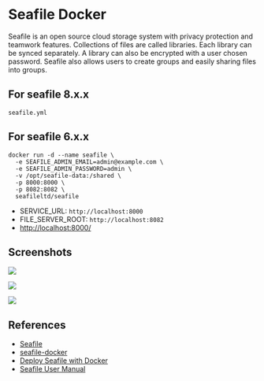 # Seafile Docker

Seafile is an open source cloud storage system with privacy protection and teamwork features. Collections of files are called libraries. Each library can be synced separately. A library can also be encrypted with a user chosen password. Seafile also allows users to create groups and easily sharing files into groups.

## For seafile 8.x.x
`seafile.yml`

## For seafile 6.x.x
```
docker run -d --name seafile \
  -e SEAFILE_ADMIN_EMAIL=admin@example.com \
  -e SEAFILE_ADMIN_PASSWORD=admin \
  -v /opt/seafile-data:/shared \
  -p 8000:8000 \
  -p 8082:8082 \
  seafileltd/seafile
```

- SERVICE_URL: `http://localhost:8000`
- FILE_SERVER_ROOT: `http://localhost:8082`
- [http://localhost:8000/](http://localhost:8000/)

## Screenshots
![](https://help.seafile.com/file_folder_managing/imgs/libraries_view.png)

![](https://help.seafile.com/file_folder_managing/imgs/library_browse.png)

![](https://manual.seafile.com/images/seafile-server-config.png)

## References
- [Seafile](https://github.com/haiwen/seafile)
- [seafile-docker](https://github.com/haiwen/seafile-docker)
- [Deploy Seafile with Docker](https://manual.seafile.com/docker/deploy_seafile_with_docker/)
- [Seafile User Manual](https://help.seafile.com/)